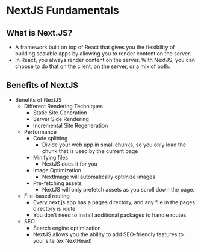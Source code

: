 # NextJS Fundamentals

## What is Next.JS?

* A framework built on top of React that gives you the flexibility of building scalable apps by allowing you to render 
content on the server.  
* In React, you always render content on the server. With NextJS, you can choose to do that on the client, 
on the server, or a mix of both.

## Benefits of NextJS

* Benefits of NextJS
  * Different Rendering Techniques
    * Static Site Generation
    * Server Side Rendering
    * Incremental Site Regeneration
  * Performance
    * Code splitting
      * Divide your web app in small chunks, so you only load the chunk that is used by the current page
    * Minifying files
      * NextJS does it for you
    * Image Optimization
      * NextImage will automatically optimize images
    * Pre-fetching assets
      * NextJS will only prefetch assets as you scroll down the page.
  * File-based routing
    * Every next.js app has a pages directory, and any file in the pages directory is route
    * You don't need to install additional packages to handle routes
  * SEO
    * Search engine optimization
    * NextJS allows you the ability to add SEO-friendly features to your site (ex NextHead)
